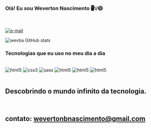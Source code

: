 ### Olá! Eu sou Weverton Nascimento 🖥️💡😄
<br>


[![e-mail](	https://img.shields.io/badge/LinkedIn-0077B5?style=for-the-badge&logo=linkedin&logoColor=white)](https://www.linkedin.com/in/weverton-nascimento-443381203/)

![wevba GitHub stats](https://github-readme-stats.vercel.app/api?username=wevba&show_icons=true&theme=tokyonight)

### Tecnologias que eu uso no meu dia a dia
<br>

<div style="display: inline_block">
<img align="center" alt="html5" src="https://img.shields.io/badge/HTML5-E34F26?style=for-the-badge&logo=html5&logoColor=white"/>
<img align="center" alt="css3" src="https://img.shields.io/badge/CSS3-1572B6?style=for-the-badge&logo=css3&logoColor=white"/>
<img align="center" alt="sass" src="https://img.shields.io/badge/Sass-CC6699?style=for-the-badge&logo=sass&logoColor=white"/>
<img align="center" alt="html5" src="https://img.shields.io/badge/Bootstrap-563D7C?style=for-the-badge&logo=bootstrap&logoColor=white"/>
<img align="center" alt="html5" src="https://img.shields.io/badge/JavaScript-F7DF1E?style=for-the-badge&logo=javascript&logoColor=black"/>
<img align="center" alt="html5" src="https://img.shields.io/badge/React-20232A?style=for-the-badge&logo=react&logoColor=61DAFB"/>
<div/>
<br>

## Descobrindo o mundo infinito da tecnologia.

<br>

## contato: wevertonbnascimento@gmail.com

